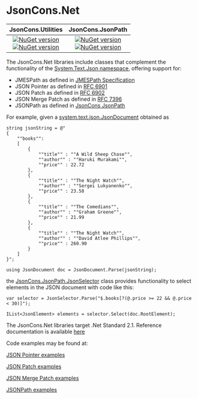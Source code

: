 # JsonCons.Net

|JsonCons.Utilities|JsonCons.JsonPath|
|:-:|:-:|
|<a href="https://www.nuget.org/packages/JsonCons.Utilities/"><img alt="NuGet version" src="https://img.shields.io/nuget/v/JsonCons.Utilities.svg?svg=true"></img><br><img alt="NuGet version" src="https://img.shields.io/nuget/dt/JsonCons.Utilities.svg?svg=true"></img></a>|<a href="https://www.nuget.org/packages/JsonCons.JsonPath/"><img alt="NuGet version" src="https://img.shields.io/nuget/v/JsonCons.JsonPath.svg?svg=true"></img><br><img alt="NuGet version" src="https://img.shields.io/nuget/dt/JsonCons.JsonPath.svg?svg=true"></img></a>|

The JsonCons.Net libraries include classes that complement the functionality of the 
[System.Text.Json namespace](https://docs.microsoft.com/en-us/dotnet/api/system.text.json?view=netcore-3.1),
offering support for:

- JMESPath as defined in [JMESPath Specification](https://jmespath.org/specification.html)
- JSON Pointer as defined in [RFC 6901](https://datatracker.ietf.org/doc/html/rfc6901)
- JSON Patch as defined in [RFC 6902](https://datatracker.ietf.org/doc/html/rfc6902)
- JSON Merge Patch as defined in [RFC 7396](https://datatracker.ietf.org/doc/html/rfc7396)
- JSONPath as defined in [JsonCons JsonPath](https://danielaparker.github.io/JsonCons.Net/articles/JsonPath/Specification.html)

For example, given a [system.text.json.JsonDocument](https://docs.microsoft.com/en-us/dotnet/api/system.text.json.jsondocument?view=net-5.0)
obtained as
```
string jsonString = @"
{
    ""books"":
    [
        {
            ""title"" : ""A Wild Sheep Chase"",
            ""author"" : ""Haruki Murakami"",
            ""price"" : 22.72
        },
        {
            ""title"" : ""The Night Watch"",
            ""author"" : ""Sergei Lukyanenko"",
            ""price"" : 23.58
        },
        {
            ""title"" : ""The Comedians"",
            ""author"" : ""Graham Greene"",
            ""price"" : 21.99
        },
        {
            ""title"" : ""The Night Watch"",
            ""author"" : ""David Atlee Phillips"",
            ""price"" : 260.90
        }
    ]
}";

using JsonDocument doc = JsonDocument.Parse(jsonString);
```
the [JsonCons.JsonPath.JsonSelector](https://danielaparker.github.io/JsonCons.Net/ref/JsonCons.JsonPath.JsonSelector.html) 
class provides functionality to select elements in the JSON document with code like this:

```
var selector = JsonSelector.Parse("$.books[?(@.price >= 22 && @.price < 30)]");

IList<JsonElement> elements = selector.Select(doc.RootElement);
```

The JsonCons.Net libraries target .Net Standard 2.1. Reference documentation is available [here](https://danielaparker.github.io/JsonCons.Net/ref/)

Code examples may be found at:

[JSON Pointer examples](https://github.com/danielaparker/JsonCons.Net/blob/main/examples/JsonPointer.Examples/JsonPointerExamples.cs)

[JSON Patch examples](https://github.com/danielaparker/JsonCons.Net/blob/main/examples/JsonPatch.Examples/JsonPatchExamples.cs)

[JSON Merge Patch examples](https://github.com/danielaparker/JsonCons.Net/blob/main/examples/JsonMergePatch.Examples/JsonMergePatchExamples.cs)

[JSONPath examples](https://github.com/danielaparker/JsonCons.Net/blob/main/examples/JsonPath.Examples/JsonPathExamples.cs)


